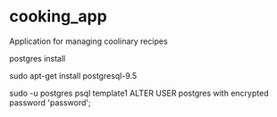 # cooking_app
Application for managing coolinary recipes



postgres install

sudo apt-get install postgresql-9.5


sudo -u postgres psql template1
	ALTER USER postgres with encrypted password 'password';

